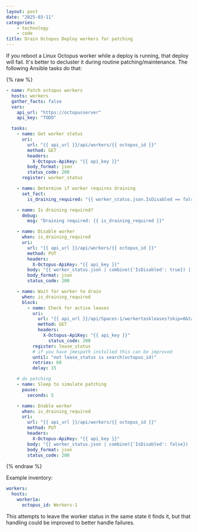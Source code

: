 ```yaml
---
layout: post
date: "2025-03-11"
categories:
    - technology
    - code
title: Drain Octopus Deploy workers for patching
---
```


If you reboot a Linux Octopus worker while a deploy is running, that deploy will fail. It's better to decluster it during routine patching/maintenance. The following Ansible tasks do that:

{% raw %}
```yaml
- name: Patch octopus workers
  hosts: workers
  gather_facts: false
  vars:
    api_url: "https://octopusserver"
    api_key: "TODO"

  tasks:
    - name: Get worker status
      uri:
        url: "{{ api_url }}/api/workers/{{ octopus_id }}"
        method: GET
        headers:
          X-Octopus-ApiKey: "{{ api_key }}"
        body_format: json
        status_code: 200
      register: worker_status

    - name: Determine if worker requires draining
      set_fact:
        is_draining_required: "{{ worker_status.json.IsDisabled == false }}"

    - name: Is draining required?
      debug:
        msg: "Draining required: {{ is_draining_required }}"

    - name: Disable worker
      when: is_draining_required
      uri:
        url: "{{ api_url }}/api/workers/{{ octopus_id }}"
        method: PUT
        headers:
          X-Octopus-ApiKey: "{{ api_key }}"
        body: "{{ worker_status.json | combine({'IsDisabled': true}) | to_json }}"
        body_format: json
        status_code: 200

    - name: Wait for worker to drain
      when: is_draining_required
      block:
        - name: Check for active leases
          uri:
            url: "{{ api_url }}/api/Spaces-1/workertaskleases?skip=0&take=1000"
            method: GET
            headers:
              X-Octopus-ApiKey: "{{ api_key }}"
                status_code: 200
          register: lease_status
          # if you have jmespath installed this can be improved
          until: "not lease_status is search(octopus_id)"
          retries: 60
          delay: 15

    # do patching
    - name: Sleep to simulate patching
      pause:
        seconds: 5

    - name: Enable worker
      when: is_draining_required
      uri:
        url: "{{ api_url }}/api/workers/{{ octopus_id }}"
        method: PUT
        headers:
          X-Octopus-ApiKey: "{{ api_key }}"
        body: "{{ worker_status.json | combine({'IsDisabled': false}) | to_json }}"
        body_format: json
        status_code: 200

```
{% endraw %}

Example inventory:

```yaml
workers:
  hosts:
    worker1a:
      octopus_id: Workers-1
```

This attempts to leave the worker status in the same state it finds it, but that handling could be improved to better
handle failures.